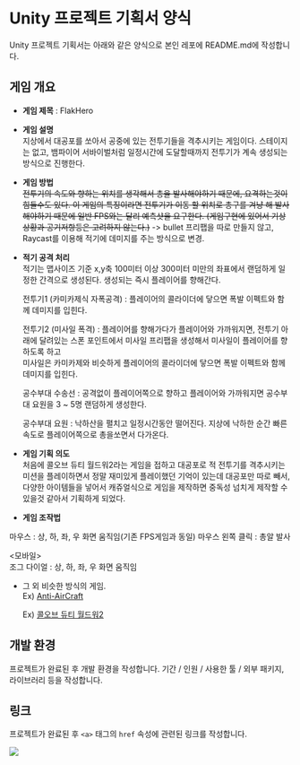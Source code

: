 # Unity 프로젝트 기획서 양식
Unity 프로젝트 기획서는 아래와 같은 양식으로
본인 레포에 README.md에 작성합니다.

## 게임 개요

- __게임 제목__ : FlakHero

- __게임 설명__  
   지상에서 대공포를 쏘아서 공중에 있는 전투기들을 격추시키는 게임이다.
   스테이지는 없고, 뱀파이어 서바이벌처럼 일정시간에 도달할때까지 전투기가 계속 생성되는 방식으로 진행한다.

 - __게임 방법__  
   ~~전투기의 속도와 향하는 위치를 생각해서 총을 발사해야하기 때문에, 요격하는것이 힘들수도 있다.
   이 게임의 특징이라면 전투기가 이동 할 위치로 총구를 겨냥 해 발사해야하기 때문에 일반 FPS와는 달리 예측샷을 요구한다. (게임구현에 있어서 기상상황과 공기저항등은 고려하지 않는다.)~~
   -> bullet 프리팹을 따로 만들지 않고, Raycast를 이용해 적기에 데미지를 주는 방식으로 변경.
   

 - __적기 공격 처리__    
   적기는 맵사이즈 기준 x,y축 100미터 이상 300미터 미만의 좌표에서 랜덤하게 일정한 간격으로 생성된다. 생성되는 즉시 플레이어를 향해간다.

   전투기1 (카미카제식 자폭공격) : 플레이어의 콜라이더에 닿으면 폭발 이펙트와 함께 데미지를 입힌다.
   
   전투기2 (미사일 폭격) : 플레이어를 향해가다가 플레이어와 가까워지면, 전투기 아래에 달려있는 스폰 포인트에서 미사일 프리팹을 생성해서 미사일이 플레이어를 향하도록 하고  
                          미사일은 카미카제와 비슷하게 플레이어의 콜라이더에 닿으면 폭발 이펙트와 함께 데미지를 입힌다.

   공수부대 수송선 : 공격없이 플레이어쪽으로 향하고 플레이어와 가까워지면 공수부대 요원을 3 ~ 5명 랜덤하게 생성한다. 
   
   공수부대 요원 : 낙하산을 펼치고 일정시간동안 떨어진다. 지상에 낙하한 순간 빠른속도로 플레이어쪽으로 총을쏘면서 다가온다. 
   
   
  - __게임 기획 의도__  
   처음에 콜오브 듀티 월드워2라는 게임을 접하고 대공포로 적 전투기를 격추시키는 미션을 플레이하면서 정말 재미있게 플레이했던 기억이 있는데 대공포만 따로 빼서, 다양한 아이템들을 넣어서 캐쥬얼식으로 게임을 제작하면 중독성 넘치게 제작할 수 있을것 같아서 기획하게 되었다. 
   
  - __게임 조작법__  
 
   <PC>  
      마우스 : 상, 하, 좌, 우 화면 움직임(기존 FPS게임과 동일)
      마우스 왼쪽 클릭 : 총알 발사
  
   <모바일>  
      조그 다이얼 : 상, 하, 좌, 우 화면 움직임
   


 - 그 외 비슷한 방식의 게임.  
   Ex) [Anti-AirCraft](https://play.google.com/store/apps/details?id=com.cirepa.AntiAirCraft2)
      
   Ex) [콜오브 듀티 월드워2](https://youtu.be/N_wM0Rm1eik?t=85)

## 개발 환경
프로젝트가 완료된 후 개발 환경을 작성합니다. 기간 / 인원 / 사용한 툴 / 외부 패키지, 라이브러리 등을 작성합니다.

## 링크
프로젝트가 완료된 후 `<a>` 태그의 `href` 속성에 관련된 링크를 작성합니다.

<a href="https://www.youtube.com"><img src="https://img.shields.io/badge/Youtube-FF0000?style=for-the-badge&logo=Youtube&logoColor=white"></a>

